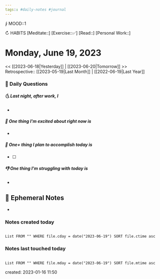 ```yaml
---
tags:: #daily-notes #journal
---
```


⨑ MOOD::1

↻ HABITS
[Meditate::]
[Exercise::✅]
[Read::]
[Personal Work::]

# Monday, June 19, 2023

\<\< [[2023-06-18|Yesterday]] | [[2023-06-20|Tomorrow]] >>
Retrospective:: [[2023-05-19|Last Month]] | [[2022-06-19|Last Year]]

### 📅 Daily Questions

##### 🌜 Last night, after work, I

-

##### 🙌 One thing I'm excited about right now is

-

##### 🚀 One+ thing I plan to accomplish today is

- [ ]

##### 👎 One thing I'm struggling with today is

-

## 📝 Ephemeral Notes

-

### Notes created today

```dataview

List FROM "" WHERE file.cday = date("2023-06-19") SORT file.ctime asc

```

### Notes last touched today

```dataview

List FROM "" WHERE file.mday = date("2023-06-19") SORT file.mtime asc

```

created: 2023-01-16 11:50
